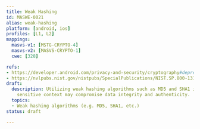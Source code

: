 ```yaml
---
title: Weak Hashing
id: MASWE-0021
alias: weak-hashing
platform: [android, ios]
profiles: [L1, L2]
mappings:
  masvs-v1: [MSTG-CRYPTO-4]
  masvs-v2: [MASVS-CRYPTO-1]
  cwe: [328]

refs:
- https://developer.android.com/privacy-and-security/cryptography#deprecated-functionality
- https://nvlpubs.nist.gov/nistpubs/SpecialPublications/NIST.SP.800-131Ar2.pdf
draft:
  description: Utilizing weak hashing algorithms such as MD5 and SHA1 in a security
    sensitive context may compromise data integrity and authenticity.
  topics:
  - Weak hashing algorithms (e.g. MD5, SHA1, etc.)
status: draft

---
```


